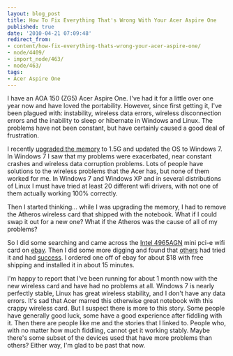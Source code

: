 ```yaml
---
layout: blog_post
title: How To Fix Everything That's Wrong With Your Acer Aspire One
published: true
date: '2010-04-21 07:09:48'
redirect_from:
- content/how-fix-everything-thats-wrong-your-acer-aspire-one/
- node/4409/
- import_node/463/
- node/463/
tags:
- Acer Aspire One
---
```


I have an AOA 150 (ZG5) Acer Aspire One. I've had it for a little over one year now and have loved the portability. However, since first getting it, I've been plagued with: instability, wireless data errors, wireless disconnection errors and the inability to sleep or hibernate in Windows and Linux. The problems have not been constant, but have certainly caused a good deal of frustration. 

I recently [upgraded the memory](http://www.reghardware.co.uk/2009/02/19/aa1_memory_upgrade/) to 1.5G and updated the OS to Windows 7. In Windows 7 I saw that my problems were exacerbated, near constant crashes and wireless data corruption problems. Lots of people have solutions to the wireless problems that the Acer has, but none of them worked for me. In Windows 7 and Windows XP and in several distributions of Linux I must have tried at least 20 different wifi drivers, with not one of them actually working 100% correctly. 

Then I started thinking... while I was upgrading the memory, I had to remove the Atheros wireless card that shipped with the notebook. What if I could swap it out for a new one? What if the Atheros was the cause of all of my problems? 

So I did some searching and came across the [Intel 4965AGN](http://www.intel.com/network/connectivity/products/wireless/wireless_n/overview.htm) mini pci-e wifi card on [ebay](http://shop.ebay.com/i.html?_nkw=intel+4965+agn+wifi). Then I did some more digging and found that [others](http://meanderingpassage.com/2009/08/10/acer-aspire-one-wifi-card-upgrade-to-intel-4965agn/) had tried it and had [success](http://forum.notebookreview.com/showthread.php?t=311389). I ordered one off of ebay for about $18 with free shipping and installed it in about 15 minutes. 

I'm happy to report that I've been running for about 1 month now with the new wireless card and have had no problems at all. Windows 7 is nearly perfectly stable, Linux has great wireless stability, and I don't have any data errors. It's sad that Acer marred this otherwise great notebook with this crappy wireless card. But I suspect there is more to this story. Some people have generally good luck, some have a good experience after fiddling with it. Then there are people like me and the stories that I linked to. People who, with no matter how much fiddling, cannot get it working stably. Maybe there's some subset of the devices used that have more problems than others? Either way, I'm glad to be past that now.
